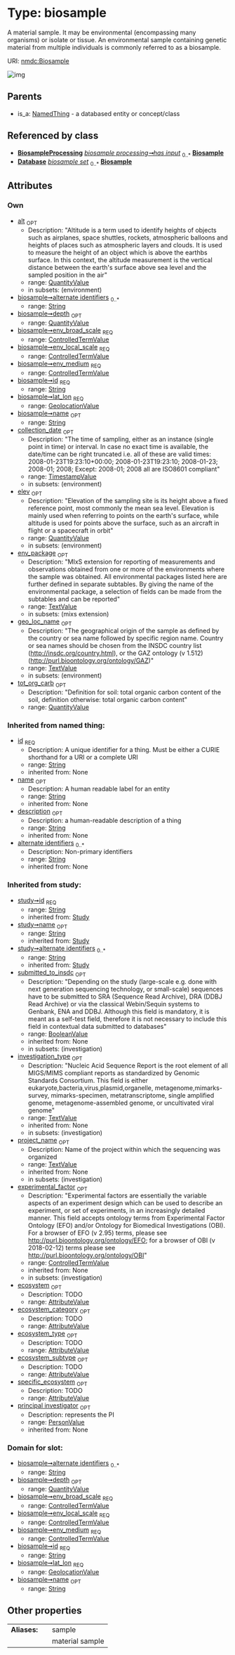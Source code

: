 
# Type: biosample


A material sample. It may be environmental (encompassing many organisms) or isolate or tissue.   An environmental sample containing genetic material from multiple individuals is commonly referred to as a biosample.

URI: [nmdc:Biosample](https://microbiomedata/meta/Biosample)


![img](http://yuml.me/diagram/nofunky;dir:TB/class/[QuantityValue]<elev%200..1-++[Biosample&#124;id:string;name:string%20%3F;alternate_identifiers:string%20*;description(i):string%20%3F],%20[QuantityValue]<alt%200..1-++[Biosample],%20[QuantityValue]<tot_org_carb%200..1-++[Biosample],%20[QuantityValue]<depth%200..1-++[Biosample],%20[AttributeValue]<specific_ecosystem%200..1-++[Biosample],%20[AttributeValue]<ecosystem_subtype%200..1-++[Biosample],%20[AttributeValue]<ecosystem_type%200..1-++[Biosample],%20[AttributeValue]<ecosystem_category%200..1-++[Biosample],%20[AttributeValue]<ecosystem%200..1-++[Biosample],%20[ControlledTermValue]<env_medium%201..1-++[Biosample],%20[ControlledTermValue]<env_local_scale%201..1-++[Biosample],%20[ControlledTermValue]<env_broad_scale%201..1-++[Biosample],%20[TimestampValue]<collection_date%200..1-++[Biosample],%20[TextValue]<geo_loc_name%200..1-++[Biosample],%20[GeolocationValue]<lat_lon%201..1-++[Biosample],%20[TextValue]<env_package%200..1-++[Biosample],%20[BiosampleProcessing]-%20has%20input%200..*>[Biosample],%20[Database]++-%20biosample%20set%200..*>[Biosample],%20[NamedThing]^-[Biosample])

## Parents

 *  is_a: [NamedThing](NamedThing.md) - a databased entity or concept/class

## Referenced by class

 *  **[BiosampleProcessing](BiosampleProcessing.md)** *[biosample processing➞has input](biosample_processing_has_input.md)*  <sub>0..*</sub>  **[Biosample](Biosample.md)**
 *  **[Database](Database.md)** *[biosample set](biosample_set.md)*  <sub>0..*</sub>  **[Biosample](Biosample.md)**

## Attributes


### Own

 * [alt](alt.md)  <sub>OPT</sub>
    * Description: "Altitude is a term used to identify heights of objects such as airplanes, space shuttles, rockets, atmospheric balloons and heights of places such as atmospheric layers and clouds. It is used to measure the height of an object which is above the earthbs surface. In this context, the altitude measurement is the vertical distance between the earth's surface above sea level and the sampled position in the air"
    * range: [QuantityValue](QuantityValue.md)
    * in subsets: (environment)
 * [biosample➞alternate identifiers](biosample_alternate_identifiers.md)  <sub>0..*</sub>
    * range: [String](types/String.md)
 * [biosample➞depth](biosample_depth.md)  <sub>OPT</sub>
    * range: [QuantityValue](QuantityValue.md)
 * [biosample➞env_broad_scale](biosample_env_broad_scale.md)  <sub>REQ</sub>
    * range: [ControlledTermValue](ControlledTermValue.md)
 * [biosample➞env_local_scale](biosample_env_local_scale.md)  <sub>REQ</sub>
    * range: [ControlledTermValue](ControlledTermValue.md)
 * [biosample➞env_medium](biosample_env_medium.md)  <sub>REQ</sub>
    * range: [ControlledTermValue](ControlledTermValue.md)
 * [biosample➞id](biosample_id.md)  <sub>REQ</sub>
    * range: [String](types/String.md)
 * [biosample➞lat_lon](biosample_lat_lon.md)  <sub>REQ</sub>
    * range: [GeolocationValue](GeolocationValue.md)
 * [biosample➞name](biosample_name.md)  <sub>OPT</sub>
    * range: [String](types/String.md)
 * [collection_date](collection_date.md)  <sub>OPT</sub>
    * Description: "The time of sampling, either as an instance (single point in time) or interval. In case no exact time is available, the date/time can be right truncated i.e. all of these are valid times: 2008-01-23T19:23:10+00:00; 2008-01-23T19:23:10; 2008-01-23; 2008-01; 2008; Except: 2008-01; 2008 all are ISO8601 compliant"
    * range: [TimestampValue](TimestampValue.md)
    * in subsets: (environment)
 * [elev](elev.md)  <sub>OPT</sub>
    * Description: "Elevation of the sampling site is its height above a fixed reference point, most commonly the mean sea level. Elevation is mainly used when referring to points on the earth's surface, while altitude is used for points above the surface, such as an aircraft in flight or a spacecraft in orbit"
    * range: [QuantityValue](QuantityValue.md)
    * in subsets: (environment)
 * [env_package](env_package.md)  <sub>OPT</sub>
    * Description: "MIxS extension for reporting of measurements and observations obtained from one or more of the environments where the sample was obtained. All environmental packages listed here are further defined in separate subtables. By giving the name of the environmental package, a selection of fields can be made from the subtables and can be reported"
    * range: [TextValue](TextValue.md)
    * in subsets: (mixs extension)
 * [geo_loc_name](geo_loc_name.md)  <sub>OPT</sub>
    * Description: "The geographical origin of the sample as defined by the country or sea name followed by specific region name. Country or sea names should be chosen from the INSDC country list (http://insdc.org/country.html), or the GAZ ontology (v 1.512) (http://purl.bioontology.org/ontology/GAZ)"
    * range: [TextValue](TextValue.md)
    * in subsets: (environment)
 * [tot_org_carb](tot_org_carb.md)  <sub>OPT</sub>
    * Description: "Definition for soil: total organic carbon content of the soil, definition otherwise: total organic carbon content"
    * range: [QuantityValue](QuantityValue.md)

### Inherited from named thing:

 * [id](id.md)  <sub>REQ</sub>
    * Description: A unique identifier for a thing. Must be either a CURIE shorthand for a URI or a complete URI
    * range: [String](types/String.md)
    * inherited from: None
 * [name](name.md)  <sub>OPT</sub>
    * Description: A human readable label for an entity
    * range: [String](types/String.md)
    * inherited from: None
 * [description](description.md)  <sub>OPT</sub>
    * Description: a human-readable description of a thing
    * range: [String](types/String.md)
    * inherited from: None
 * [alternate identifiers](alternate_identifiers.md)  <sub>0..*</sub>
    * Description: Non-primary identifiers
    * range: [String](types/String.md)
    * inherited from: None

### Inherited from study:

 * [study➞id](study_id.md)  <sub>REQ</sub>
    * range: [String](types/String.md)
    * inherited from: [Study](Study.md)
 * [study➞name](study_name.md)  <sub>OPT</sub>
    * range: [String](types/String.md)
    * inherited from: [Study](Study.md)
 * [study➞alternate identifiers](study_alternate_identifiers.md)  <sub>0..*</sub>
    * range: [String](types/String.md)
    * inherited from: [Study](Study.md)
 * [submitted_to_insdc](submitted_to_insdc.md)  <sub>OPT</sub>
    * Description: "Depending on the study (large-scale e.g. done with next generation sequencing technology, or small-scale) sequences have to be submitted to SRA (Sequence Read Archive), DRA (DDBJ Read Archive) or via the classical Webin/Sequin systems to Genbank, ENA and DDBJ. Although this field is mandatory, it is meant as a self-test field, therefore it is not necessary to include this field in contextual data submitted to databases"
    * range: [BooleanValue](BooleanValue.md)
    * inherited from: None
    * in subsets: (investigation)
 * [investigation_type](investigation_type.md)  <sub>OPT</sub>
    * Description: "Nucleic Acid Sequence Report is the root element of all MIGS/MIMS compliant reports as standardized by Genomic Standards Consortium. This field is either eukaryote,bacteria,virus,plasmid,organelle, metagenome,mimarks-survey, mimarks-specimen, metatranscriptome, single amplified genome, metagenome-assembled genome, or uncultivated viral genome"
    * range: [TextValue](TextValue.md)
    * inherited from: None
    * in subsets: (investigation)
 * [project_name](project_name.md)  <sub>OPT</sub>
    * Description: Name of the project within which the sequencing was organized
    * range: [TextValue](TextValue.md)
    * inherited from: None
    * in subsets: (investigation)
 * [experimental_factor](experimental_factor.md)  <sub>OPT</sub>
    * Description: "Experimental factors are essentially the variable aspects of an experiment design which can be used to describe an experiment, or set of experiments, in an increasingly detailed manner. This field accepts ontology terms from Experimental Factor Ontology (EFO) and/or Ontology for Biomedical Investigations (OBI). For a browser of EFO (v 2.95) terms, please see http://purl.bioontology.org/ontology/EFO; for a browser of OBI (v 2018-02-12) terms please see http://purl.bioontology.org/ontology/OBI"
    * range: [ControlledTermValue](ControlledTermValue.md)
    * inherited from: None
    * in subsets: (investigation)
 * [ecosystem](ecosystem.md)  <sub>OPT</sub>
    * Description: TODO
    * range: [AttributeValue](AttributeValue.md)
 * [ecosystem_category](ecosystem_category.md)  <sub>OPT</sub>
    * Description: TODO
    * range: [AttributeValue](AttributeValue.md)
 * [ecosystem_type](ecosystem_type.md)  <sub>OPT</sub>
    * Description: TODO
    * range: [AttributeValue](AttributeValue.md)
 * [ecosystem_subtype](ecosystem_subtype.md)  <sub>OPT</sub>
    * Description: TODO
    * range: [AttributeValue](AttributeValue.md)
 * [specific_ecosystem](specific_ecosystem.md)  <sub>OPT</sub>
    * Description: TODO
    * range: [AttributeValue](AttributeValue.md)
 * [principal investigator](principal_investigator.md)  <sub>OPT</sub>
    * Description: represents the PI
    * range: [PersonValue](PersonValue.md)
    * inherited from: None

### Domain for slot:

 * [biosample➞alternate identifiers](biosample_alternate_identifiers.md)  <sub>0..*</sub>
    * range: [String](types/String.md)
 * [biosample➞depth](biosample_depth.md)  <sub>OPT</sub>
    * range: [QuantityValue](QuantityValue.md)
 * [biosample➞env_broad_scale](biosample_env_broad_scale.md)  <sub>REQ</sub>
    * range: [ControlledTermValue](ControlledTermValue.md)
 * [biosample➞env_local_scale](biosample_env_local_scale.md)  <sub>REQ</sub>
    * range: [ControlledTermValue](ControlledTermValue.md)
 * [biosample➞env_medium](biosample_env_medium.md)  <sub>REQ</sub>
    * range: [ControlledTermValue](ControlledTermValue.md)
 * [biosample➞id](biosample_id.md)  <sub>REQ</sub>
    * range: [String](types/String.md)
 * [biosample➞lat_lon](biosample_lat_lon.md)  <sub>REQ</sub>
    * range: [GeolocationValue](GeolocationValue.md)
 * [biosample➞name](biosample_name.md)  <sub>OPT</sub>
    * range: [String](types/String.md)

## Other properties

|  |  |  |
| --- | --- | --- |
| **Aliases:** | | sample |
|  | | material sample |

